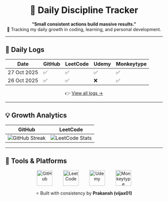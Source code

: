 <h1 align="center">🌱 Daily Discipline Tracker</h1>

<p align="center">
  <b>“Small consistent actions build massive results.”</b><br/>
  🚀 Tracking my daily growth in coding, learning, and personal development.
</p>

---

## 🧾 Daily Logs

<div align="center">

| Date | GitHub | LeetCode | Udemy | Monkeytype |
|------|---------|----------|--------|-------------|
| 27 Oct 2025 | ✅ | ✅ | ✅ | ✅ |
| 26 Oct 2025 | ✅ | ✅ | ❌ | ✅ |

</div>

<p align="center">👉 <a href="./logs/2025-10.md">View all logs →</a></p>

---


## 💡 Growth Analytics

| GitHub | LeetCode |
|--------|-----------|
| ![GitHub Streak](https://streak-stats.demolab.com?user=vijax01&theme=react&hide_border=true) | ![LeetCode Stats](https://leetcard.jacoblin.cool/vijax01?theme=light&font=Karla) |

---

## 🧰 Tools & Platforms

<p align="center">
  <img src="https://github.githubassets.com/assets/GitHub-Mark-ea2971cee799.png" alt="GitHub" width="50" height="50" style="margin: 0 15px; vertical-align: middle;" title="GitHub"/>
  <img src="https://upload.wikimedia.org/wikipedia/commons/1/19/LeetCode_logo_black.png" alt="LeetCode" width="50" height="50" style="margin: 0 15px; vertical-align: middle;" title="LeetCode"/>
  <img src="https://pbs.twimg.com/profile_images/1417157967124721666/xShJF4Km_400x400.png" alt="Udemy" width="50" height="50" style="margin: 0 15px; vertical-align: middle;" title="Udemy"/>
  <img src="https://avatars.githubusercontent.com/u/50188234?s=200&v=4" alt="Monkeytype" width="50" height="50" style="margin: 0 15px; vertical-align: middle;" title="Monkeytype"/>
</p>


</p>

<p align="center">
  ⭐ Built with consistency by <b>Prakansh (vijax01)</b>  
</p>

